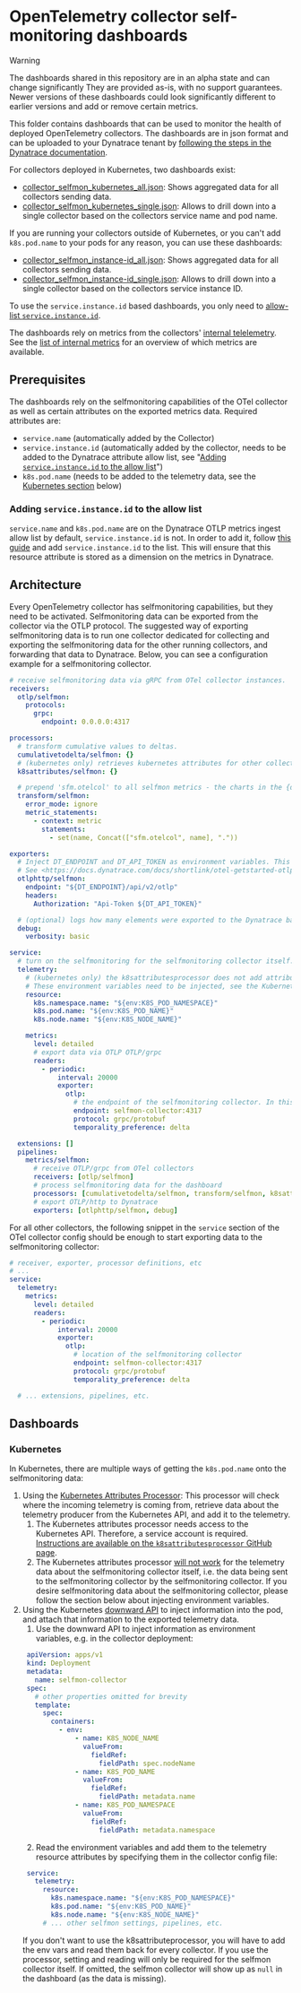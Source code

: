 # OpenTelemetry collector self-monitoring dashboards

> [!WARNING]
> The dashboards shared in this repository are in an alpha state and can change significantly
> They are provided as-is, with no support guarantees. 
> Newer versions of these dashboards could look significantly different to earlier versions and add or remove certain metrics.

This folder contains dashboards that can be used to monitor the health of deployed OpenTelemetry collectors. The dashboards are in json format and can be uploaded to your Dynatrace tenant by [following the steps in the Dynatrace documentation](https://docs.dynatrace.com/docs/observe-and-explore/dashboards-and-notebooks/dashboards-new/get-started/dashboards-manage#dashboards-upload).

For collectors deployed in Kubernetes, two dashboards exist:

- [collector_selfmon_kubernetes_all.json](collector_selfmon_kubernetes_all.json): Shows aggregated data for all collectors sending data.
- [collector_selfmon_kubernetes_single.json](collector_selfmon_kubernetes_single.json): Allows to drill down into a single collector based on the collectors service name and pod name.

If you are running your collectors outside of Kubernetes, or you can't add `k8s.pod.name` to your pods for any reason, you can use these dashboards:
- [collector_selfmon_instance-id_all.json](collector_selfmon_instance-id_all.json): Shows aggregated data for all collectors sending data.
- [collector_selfmon_instance-id_single.json](collector_selfmon_instance-id_single.json): Allows to drill down into a single collector based on the collectors service instance ID. 

To use the `service.instance.id` based dashboards, you only need to [allow-list `service.instance.id`](#adding-serviceinstanceid-to-the-allow-list).

The dashboards rely on metrics from the collectors' [internal telelemetry](https://opentelemetry.io/docs/collector/internal-telemetry/). See the [list of internal metrics](https://opentelemetry.io/docs/collector/internal-telemetry/#lists-of-internal-metrics) for an overview of which metrics are available.

## Prerequisites
The dashboards rely on the selfmonitoring capabilities of the OTel collector as well as certain attributes on the exported metrics data.
Required attributes are: 
- `service.name` (automatically added by the Collector)
- `service.instance.id` (automatically added by the collector, needs to be added to the Dynatrace attribute allow list, see "[Adding `service.instance.id` to the allow list](#adding-serviceinstanceid-to-the-allow-list)")
- `k8s.pod.name` (needs to be added to the telemetry data, see the [Kubernetes section](#kubernetes) below)

### Adding `service.instance.id` to the allow list
`service.name` and `k8s.pod.name` are on the Dynatrace OTLP metrics ingest allow list by default, `service.instance.id` is not. In order to add it, follow [this guide](https://docs.dynatrace.com/docs/shortlink/metrics-configuration#allow-list) and add `service.instance.id` to the list.
This will ensure that this resource attribute is stored as a dimension on the metrics in Dynatrace. 

## Architecture
Every OpenTelemetry collector has selfmonitoring capabilities, but they need to be activated.
Selfmonitoring data can be exported from the collector via the OTLP protocol.
The suggested way of exporting selfmonitoring data is to run one collector dedicated for collecting and exporting the selfmonitoring data for the other running collectors, and forwarding that data to Dynatrace.
Below, you can see a configuration example for a selfmonitoring collector.

```yaml
# receive selfmonitoring data via gRPC from OTel collector instances.
receivers:
  otlp/selfmon:
    protocols:
      grpc: 
        endpoint: 0.0.0.0:4317

processors:
  # transform cumulative values to deltas. 
  cumulativetodelta/selfmon: {}
  # (kubernetes only) retrieves kubernetes attributes for other collectors sending to this collector. See Kubernetes prerequisites below.
  k8sattributes/selfmon: {}

  # prepend 'sfm.otelcol' to all selfmon metrics - the charts in the {dashboard_name}.json file expects this prefix.
  transform/selfmon:
    error_mode: ignore
    metric_statements:
      - context: metric
        statements:
          - set(name, Concat(["sfm.otelcol", name], "."))

exporters:
  # Inject DT_ENDPOINT and DT_API_TOKEN as environment variables. This should be the environment where the selfmonitoring data will go.
  # See <https://docs.dynatrace.com/docs/shortlink/otel-getstarted-otlpexport> for instructions on which endpoint and token scope to use.
  otlphttp/selfmon:
    endpoint: "${DT_ENDPOINT}/api/v2/otlp"
    headers:
      Authorization: "Api-Token ${DT_API_TOKEN}"

  # (optional) logs how many elements were exported to the Dynatrace backend.
  debug:
    verbosity: basic

service:
  # turn on the selfmonitoring for the selfmonitoring collector itself.
  telemetry:
    # (kubernetes only) the k8sattributesprocessor does not add attributes for the selfmonitoring collector itself. This is a known limitation of the processor.
    # These environment variables need to be injected, see the Kubernetes prerequisite section below.
    resource:
      k8s.namespace.name: "${env:K8S_POD_NAMESPACE}"
      k8s.pod.name: "${env:K8S_POD_NAME}"
      k8s.node.name: "${env:K8S_NODE_NAME}"

    metrics:
      level: detailed
      # export data via OTLP OTLP/grpc
      readers:
        - periodic:
            interval: 20000
            exporter:
              otlp:
                # the endpoint of the selfmonitoring collector. In this case, it is assumed that there is a service called `selfmon-collector` that exposes port 4317.
                endpoint: selfmon-collector:4317
                protocol: grpc/protobuf
                temporality_preference: delta

  extensions: []
  pipelines:
    metrics/selfmon:
      # receive OTLP/grpc from OTel collectors
      receivers: [otlp/selfmon]
      # process selfmonitoring data for the dashboard
      processors: [cumulativetodelta/selfmon, transform/selfmon, k8sattributes/selfmon]
      # export OTLP/http to Dynatrace
      exporters: [otlphttp/selfmon, debug]
```

For all other collectors, the following snippet in the `service` section of the OTel collector config should be enough to start exporting data to the selfmonitoring collector:
```yaml
# receiver, exporter, processor definitions, etc
# ...
service:
  telemetry:
    metrics:
      level: detailed
      readers:
        - periodic:
            interval: 20000
            exporter:
              otlp:
                # location of the selfmonitoring collector
                endpoint: selfmon-collector:4317
                protocol: grpc/protobuf
                temporality_preference: delta

  # ... extensions, pipelines, etc.
```

## Dashboards
### Kubernetes

In Kubernetes, there are multiple ways of getting the `k8s.pod.name` onto the selfmonitoring data:
1. Using the [Kubernetes Attributes Processor](https://github.com/open-telemetry/opentelemetry-collector-contrib/blob/main/processor/k8sattributesprocessor/README.md): This processor will check where the incoming telemetry is coming from, retrieve data about the telemetry producer from the Kubernetes API, and add it to the telemetry. 
   1. The Kubernetes attributes processor needs access to the Kubernetes API. Therefore, a service account is required. [Instructions are available on the `k8sattributesprocessor` GitHub page](https://github.com/open-telemetry/opentelemetry-collector-contrib/blob/main/processor/k8sattributesprocessor/README.md#cluster-scoped-rbac).
   2. The Kubernetes attributes processor [will not work](https://github.com/open-telemetry/opentelemetry-collector-contrib/blob/main/processor/k8sattributesprocessor/README.md#as-a-sidecar) for the telemetry data about the selfmonitoring collector itself, i.e. the data being sent to the selfmonitoring collector by the selfmonitoring collector. If you desire selfmonitoring data about the selfmonitoring collector, please follow the section below about injecting environment variables.
2. Using the Kubernetes [downward API](https://kubernetes.io/docs/concepts/workloads/pods/downward-api/) to inject information into the pod, and attach that information to the exported telemetry data.
   1. Use the downward API to inject information as environment variables, e.g. in the collector deployment: 
   ```yaml
    apiVersion: apps/v1
    kind: Deployment
    metadata:
      name: selfmon-collector
    spec:
      # other properties omitted for brevity
      template:
        spec:
          containers:
            - env:
                - name: K8S_NODE_NAME
                  valueFrom:
                    fieldRef:
                      fieldPath: spec.nodeName
                - name: K8S_POD_NAME
                  valueFrom:
                    fieldRef:
                      fieldPath: metadata.name
                - name: K8S_POD_NAMESPACE
                  valueFrom:
                    fieldRef:
                      fieldPath: metadata.namespace
   ```
   2. Read the environment variables and add them to the telemetry resource attributes by specifying them in the collector config file: 
   ```yaml
    service:
      telemetry:
        resource:
          k8s.namespace.name: "${env:K8S_POD_NAMESPACE}"
          k8s.pod.name: "${env:K8S_POD_NAME}"
          k8s.node.name: "${env:K8S_NODE_NAME}"
        # ... other selfmon settings, pipelines, etc. 
   ```
   If you don't want to use the k8sattributeprocessor, you will have to add the env vars and read them back for every collector. If you use the processor, setting and reading will only be required for the selfmon collector itself. If omitted, the selfmon collector will show up as `null` in the dashboard (as the data is missing).

